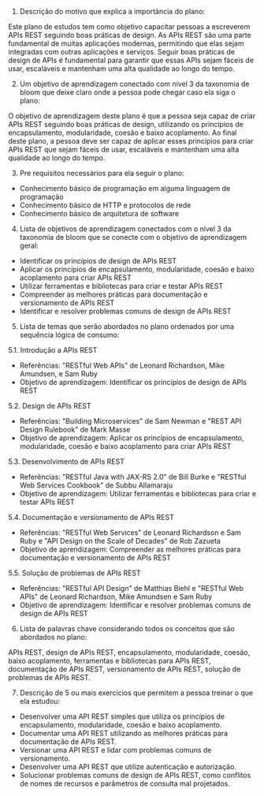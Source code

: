 1. Descrição do motivo que explica a importância do plano:

Este plano de estudos tem como objetivo capacitar pessoas a escreverem APIs REST seguindo boas práticas de design. As APIs REST são uma parte fundamental de muitas aplicações modernas, permitindo que elas sejam integradas com outras aplicações e serviços. Seguir boas práticas de design de APIs é fundamental para garantir que essas APIs sejam fáceis de usar, escaláveis e mantenham uma alta qualidade ao longo do tempo.

2. Um objetivo de aprendizagem conectado com nível 3 da taxonomia de bloom que deixe claro onde a pessoa pode chegar caso ela siga o plano:

O objetivo de aprendizagem deste plano é que a pessoa seja capaz de criar APIs REST seguindo boas práticas de design, utilizando os princípios de encapsulamento, modularidade, coesão e baixo acoplamento. Ao final deste plano, a pessoa deve ser capaz de aplicar esses princípios para criar APIs REST que sejam fáceis de usar, escaláveis e mantenham uma alta qualidade ao longo do tempo.

3. Pre requisitos necessários para ela seguir o plano:

- Conhecimento básico de programação em alguma linguagem de programação
- Conhecimento básico de HTTP e protocolos de rede
- Conhecimento básico de arquitetura de software

4. Lista de objetivos de aprendizagem conectados com o nível 3 da taxonomia de bloom que se conecte com o objetivo de aprendizagem geral:

- Identificar os princípios de design de APIs REST
- Aplicar os princípios de encapsulamento, modularidade, coesão e baixo acoplamento para criar APIs REST
- Utilizar ferramentas e bibliotecas para criar e testar APIs REST
- Compreender as melhores práticas para documentação e versionamento de APIs REST
- Identificar e resolver problemas comuns de design de APIs REST

5. Lista de temas que serão abordados no plano ordenados por uma sequência lógica de consumo:

5.1. Introdução a APIs REST
- Referências: "RESTful Web APIs" de Leonard Richardson, Mike Amundsen, e Sam Ruby
- Objetivo de aprendizagem: Identificar os princípios de design de APIs REST

5.2. Design de APIs REST
- Referências: "Building Microservices" de Sam Newman e "REST API Design Rulebook" de Mark Masse
- Objetivo de aprendizagem: Aplicar os princípios de encapsulamento, modularidade, coesão e baixo acoplamento para criar APIs REST

5.3. Desenvolvimento de APIs REST
- Referências: "RESTful Java with JAX-RS 2.0" de Bill Burke e "RESTful Web Services Cookbook" de Subbu Allamaraju
- Objetivo de aprendizagem: Utilizar ferramentas e bibliotecas para criar e testar APIs REST

5.4. Documentação e versionamento de APIs REST
- Referências: "RESTful Web Services" de Leonard Richardson e Sam Ruby e "API Design on the Scale of Decades" de Rob Zazueta
- Objetivo de aprendizagem: Compreender as melhores práticas para documentação e versionamento de APIs REST

5.5. Solução de problemas de APIs REST

- Referências: "RESTful API Design" de Matthias Biehl e "RESTful Web APIs" de Leonard Richardson, Mike Amundsen e Sam Ruby
- Objetivo de aprendizagem: Identificar e resolver problemas comuns de design de APIs REST

6. Lista de palavras chave considerando todos os conceitos que são abordados no plano:

APIs REST, design de APIs REST, encapsulamento, modularidade, coesão, baixo acoplamento, ferramentas e bibliotecas para APIs REST, documentação de APIs REST, versionamento de APIs REST, solução de problemas de APIs REST.

7. Descrição de 5 ou mais exercícios que permitem a pessoa treinar o que ela estudou:
- Desenvolver uma API REST simples que utiliza os princípios de encapsulamento, modularidade, coesão e baixo acoplamento.
- Documentar uma API REST utilizando as melhores práticas para documentação de APIs REST.
- Versionar uma API REST e lidar com problemas comuns de versionamento.
- Desenvolver uma API REST que utilize autenticação e autorização.
- Solucionar problemas comuns de design de APIs REST, como conflitos de nomes de recursos e parâmetros de consulta mal projetados.
